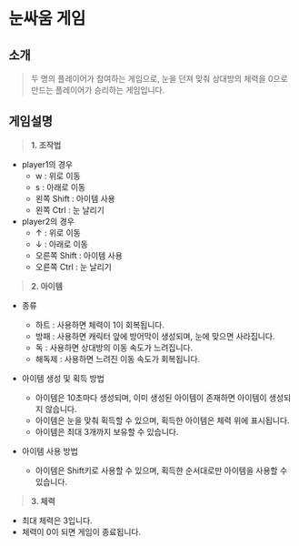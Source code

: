 # 눈싸움 게임 

## 소개
 > 두 명의 플레이어가 참여하는 게임으로, 눈을 던져 맞춰 상대방의 체력을 0으로 만드는 플레이어가 승리하는 게임입니다.

## 게임설명 

>**1. 조작법**
  * player1의 경우 
    * w : 위로 이동 
    * s : 아래로 이동
    * 왼쪽 Shift : 아이템 사용
    * 왼쪽 Ctrl : 눈 날리기 
  * player2의 경우
    * ↑ : 위로 이동
    * ↓ : 아래로 이동
    * 오른쪽 Shift : 아이템 사용
    * 오른쪽 Ctrl : 눈 날리기 

>**2. 아이템** 
  * 종류 
    * 하트 : 사용하면 체력이 1이 회복됩니다.
    * 방패 : 사용하면 캐릭터 앞에 방어막이 생성되며, 눈에 맞으면 사라집니다.
    * 독 : 사용하면 상대방의 이동 속도가 느려집니다.
    * 해독제 : 사용하면 느려진 이동 속도가 회복됩니다.
   
  * 아이템 생성 및 획득 방법
    * 아이템은 10초마다 생성되며, 이미 생성된 아이템이 존재하면 아이템이 생성되지 않습니다.
    * 아이템은 눈을 맞춰 획득할 수 있으며, 획득한 아이템은 체력 위에 표시됩니다. 
    * 아이템은 최대 3개까지 보유할 수 있습니다.
  * 아이템 사용 방법
    * 아이템은 Shift키로 사용할 수 있으며, 획득한 순서대로만 아이템을 사용할 수 있습니다. 
  

>**3. 체력** 
  * 최대 체력은 3입니다. 
  * 체력이 0이 되면 게임이 종료됩니다.


   

